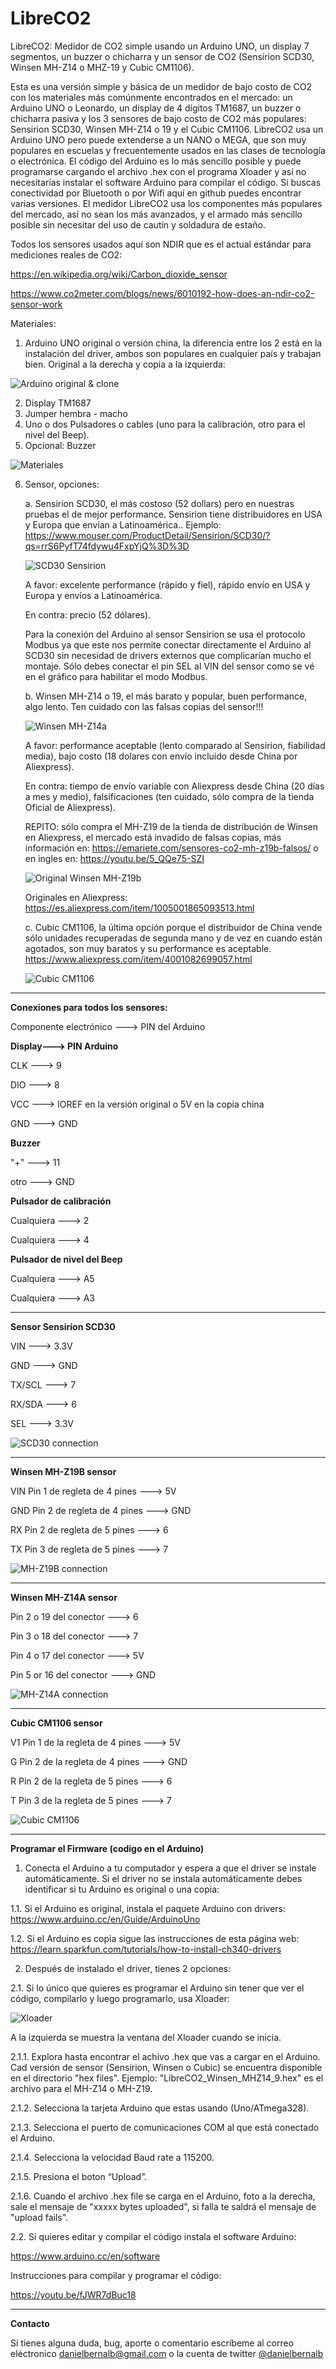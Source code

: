 # LibreCO2
LibreCO2: Medidor de CO2 simple usando un Arduino UNO, un display 7 segmentos, un buzzer o chicharra y un sensor de CO2 (Sensirion SCD30, Winsen MH-Z14 o MHZ-19 y Cubic CM1106).

Esta es una versión simple y básica de un medidor de bajo costo de CO2 con los materiales más comúnmente encontrados en el mercado: un Arduino UNO o Leonardo, un display de 4 dígitos TM1687, un buzzer o chicharra pasiva y los 3 sensores de bajo costo de CO2 más populares: Sensirion SCD30, Winsen MH-Z14 o 19 y el Cubic CM1106. LibreCO2 usa un Arduino UNO pero puede extenderse a un NANO o MEGA, que son muy populares en escuelas y frecuentemente usados en las clases de tecnología o electrónica. El código del Arduino es lo más sencillo posible y puede programarse cargando el archivo .hex con el programa Xloader y así no necesitarías instalar el software Arduino para compilar el código. Si buscas conectividad por Bluetooth o por Wifi aquí en github puedes encontrar varias versiones. El medidor LibreCO2 usa los componentes más populares del mercado, así no sean los más avanzados, y el armado más sencillo posible sin necesitar del uso de cautín y soldadura de estaño.

Todos los sensores usados aquí son NDIR que es el actual estándar para mediciones reales de CO2: 

https://en.wikipedia.org/wiki/Carbon_dioxide_sensor

https://www.co2meter.com/blogs/news/6010192-how-does-an-ndir-co2-sensor-work


Materiales:

1. Arduino UNO original o versión china, la diferencia entre los 2 está en la instalación del driver, ambos son populares en cualquier país y trabajan bien.  Original a la derecha y copia a la izquierda:

![Arduino original & clone](https://github.com/danielbernalb/LibreCO2/blob/main/images/arduino-uno-original-clone.jpg)

2. Display TM1687
3. Jumper hembra - macho
4. Uno o dos Pulsadores o cables (uno para la calibración, otro para el nivel del Beep).
5. Opcional: Buzzer

![Materiales](https://github.com/danielbernalb/LibreCO2/blob/main/images/Materials%20all%20text.jpg)

6. Sensor, opciones:

	a. Sensirion SCD30, el más costoso (52 dollars) pero en nuestras pruebas el de mejor performance. Sensirion tiene distribuidores en USA y Europa que envían a Latinoamérica.. Ejemplo:
	https://www.mouser.com/ProductDetail/Sensirion/SCD30/?qs=rrS6PyfT74fdywu4FxpYjQ%3D%3D
	
	![SCD30 Sensirion](https://github.com/danielbernalb/LibreCO2/blob/main/images/Sensirion%20SCD30.jpg)
	
	A favor: excelente performance (rápido y fiel), rápido envío en USA y Europa y envíos a Latinoamérica.
	
	En contra: precio (52 dólares). 
	
	Para la conexión del Arduino al sensor Sensirion se usa el protocolo Modbus ya que este nos permite conectar directamente el Arduino al SCD30 sin necesidad de drivers externos que complicarían mucho el montaje. Sólo debes conectar el pin SEL al VIN del sensor como se vé en el gráfico  para habilitar el modo Modbus.

	b. Winsen MH-Z14 o 19, el más barato y popular, buen performance, algo lento. Ten cuidado con las falsas copias del sensor!!!

	![Winsen MH-Z14a](https://github.com/danielbernalb/LibreCO2/blob/main/images/MH-Z14A.jpg)
	
	A favor: performance aceptable (lento comparado al Sensirion, fiabilidad media), bajo costo (18 dolares con envío incluido desde China por Aliexpress).
	
	En contra: tiempo de envío variable con Aliexpress desde China (20 días a mes y medio), falsificaciones (ten cuidado, sólo compra de la tienda Oficial de Aliexpress).

	REPITO: sólo compra el MH-Z19 de la tienda de distribución de Winsen en Aliexpress, el mercado está invadido de falsas copias, más información en: https://emariete.com/sensores-co2-mh-z19b-falsos/ o en ingles en: https://youtu.be/5_QQe75-SZI

	![Original Winsen MH-Z19b](https://github.com/danielbernalb/LibreCO2/blob/main/images/MH-Z19B.jpg)

	Originales en Aliexpress:
	https://es.aliexpress.com/item/1005001865093513.html

	c. Cubic CM1106, la última opción porque el distribuidor de China vende sólo unidades recuperadas de segunda mano y de vez en cuando están agotados, son muy baratos y su performance es aceptable. 
	https://www.aliexpress.com/item/4001082699057.html
	
	![Cubic CM1106](https://github.com/danielbernalb/LibreCO2/blob/main/images/Cubic%20CM1106.jpg)
	

****************************


**Conexiones para todos los sensores:**

Componente electrónico ---> PIN del Arduino

**Display---> PIN Arduino**

CLK    ---> 9

DIO    ---> 8

VCC    ---> IOREF en la versión original o 5V en la copia china

GND    ---> GND


**Buzzer**

"+"    ---> 11

otro  ---> GND


**Pulsador de calibración**

Cualquiera ---> 2

Cualquiera ---> 4


**Pulsador de nivel del Beep**

Cualquiera ---> A5

Cualquiera ---> A3



****************************
**Sensor Sensirion SCD30**

VIN    ---> 3.3V 

GND    ---> GND

TX/SCL ---> 7

RX/SDA ---> 6

SEL    ---> 3.3V


![SCD30 connection](https://github.com/danielbernalb/LibreCO2/blob/main/images/Arduino%20UNO%20SCD30%20connection%20Modbus.jpg)


****************************
**Winsen MH-Z19B sensor**

VIN Pin 1 de regleta de 4 pines ---> 5V 

GND Pin 2 de regleta de 4 pines ---> GND

RX Pin 2 de regleta de 5 pines ---> 6

TX Pin 3 de regleta de 5 pines ---> 7 


![MH-Z19B connection](https://github.com/danielbernalb/LibreCO2/blob/main/images/Arduino%20UNO%20MHZ19%20connection.jpg)


****************************
**Winsen MH-Z14A sensor**

Pin 2 o 19 del conector ---> 6

Pin 3 o 18 del conector ---> 7

Pin 4 o 17 del conector ---> 5V

Pin 5 or 16 del conector ---> GND 


![MH-Z14A connection](https://github.com/danielbernalb/LibreCO2/blob/main/images/Arduino%20UNO%20MHZ14%20connection.jpg)	


****************************
**Cubic CM1106 sensor**

V1 Pin 1 de la regleta de 4 pines ---> 5V 

G Pin 2 de la regleta de 4 pines ---> GND

R Pin 2 de la regleta de 5 pines ---> 6

T Pin 3 de la regleta de 5 pines ---> 7 

![Cubic CM1106](https://github.com/danielbernalb/LibreCO2/blob/main/images/Arduino%20UNO%20%20CM1106%20connection.jpg)

****************************
**Programar el Firmware (codigo en el Arduino)**

1. Conecta el Arduino a tu computador y espera a que el driver se instale automáticamente. Si el driver no se instala automáticamente debes identificar si tu Arduino es original o una copia:

1.1. Si el Arduino es original, instala el paquete Arduino con drivers: https://www.arduino.cc/en/Guide/ArduinoUno

1.2. Si el Arduino es copia sigue las instrucciones de esta página web: https://learn.sparkfun.com/tutorials/how-to-install-ch340-drivers

2. Después de instalado el driver, tienes 2 opciones:

2.1. Si lo único que quieres es programar el Arduino sin tener que ver el código, compilarlo y luego programarlo, usa Xloader:

![Xloader](https://github.com/danielbernalb/LibreCO2/blob/main/images/Xloader1.jpg)

A la izquierda se muestra la ventana del Xloader cuando se inicia.

2.1.1. Explora hasta encontrar el achivo .hex que vas a cargar en el Arduino. Cad versión de sensor (Sensirion, Winsen o Cubic) se encuentra disponible en el directorio "hex files". Ejemplo: "LibreCO2_Winsen_MHZ14_9.hex" es el archivo para el MH-Z14 o MH-Z19.

2.1.2. Selecciona la tarjeta Arduino que estas usando (Uno/ATmega328).

2.1.3. Selecciona el puerto de comunicaciones COM al que está conectado el Arduino.

2.1.4. Selecciona la velocidad Baud rate a 115200.

2.1.5. Presiona el boton “Upload”.

2.1.6. Cuando el archivo .hex file se carga en el Arduino, foto a la derecha, sale el mensaje de "xxxxx bytes uploaded", si falla te saldrá el mensaje de "upload fails".

2.2. Si quieres editar y compilar el código instala el software Arduino:
  
  https://www.arduino.cc/en/software
  
  Instrucciones para compilar y programar el código:
  
  https://youtu.be/fJWR7dBuc18
  
  

****************************
**Contacto**

Si tienes alguna duda, bug, aporte o comentario escríbeme al correo eléctronico danielbernalb@gmail.com o la cuenta de twitter [@danielbernalb](https://twitter.com/danielbernalb) 



